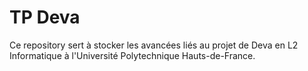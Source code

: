 # TP Deva

Ce repository sert à stocker les avancées liés au projet de Deva en L2 
Informatique à l'Université Polytechnique Hauts-de-France.